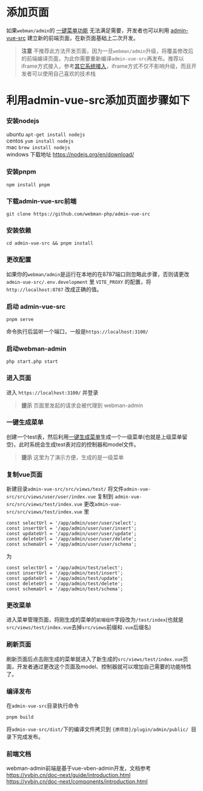 # 添加页面

如果`webman/admin`的 [一键菜单功能](../base/create-menu.md) 无法满足需要，开发者也可以利用 [admin-vue-src](https://github.com/webman-php/admin-vue-src) 建立新的前端页面，在新页面基础上二次开发。

> **注意**
> 不推荐此方法开发页面，因为一旦`webman/admin`升级，将覆盖修改后的前端编译页面，为此你需要重新编译`admin-vue-src`再发布。推荐以iframe方式接入，参考[其它系统接入](link.md)，iframe方式不仅不影响升级，而且开发者可以使用自己喜欢的技术栈


# 利用admin-vue-src添加页面步骤如下

### 安装nodejs
ubuntu `apt-get install nodejs`  
centos `yum install nodejs`  
mac `brew install nodejs`  
windows 下载地址 https://nodejs.org/en/download/  

### 安装pnpm
```
npm install pnpm
```

### 下载admin-vue-src前端
```
git clone https://github.com/webman-php/admin-vue-src
```

### 安装依赖
```
cd admin-vue-src && pnpm install
```

### 更改配置
如果你的`webman/admin`是运行在本地的在8787端口则忽略此步骤，否则请更改
`admin-vue-src/.env.development` 里 `VITE_PROXY` 的配置，将`http://localhost:8787` 改成正确的值。

### 启动 admin-vue-src
```
pnpm serve
```
命令执行后监听一个端口，一般是`https://localhost:3100/`

### 启动webman-admin
```
php start.php start
```

### 进入页面
进入 `https://localhost:3100/` 并登录

> **提示**
> 页面里发起的请求会被代理到 webman-admin

### 一键生成菜单
创建一个test表，然后利用[一键生成菜单](../base/create-menu.md)生成一个一级菜单(也就是上级菜单留空)，此时系统会生成test表对应的控制器和model文件。

> **提示**
> 这里为了演示方便，生成的是一级菜单

### 复制vue页面
新建目录`admin-vue-src/src/views/test/`
将文件`admin-vue-src/src/views/user/user/index.vue` 复制到 `admin-vue-src/src/views/test/index.vue`
更改`admin-vue-src/src/views/test/index.vue` 里
```
const selectUrl = '/app/admin/user/user/select';
const insertUrl = '/app/admin/user/user/insert';
const updateUrl = '/app/admin/user/user/update';
const deleteUrl = '/app/admin/user/user/delete';
const schemaUrl = '/app/admin/user/user/schema';
```
为
```
const selectUrl = '/app/admin/test/select';
const insertUrl = '/app/admin/test/insert';
const updateUrl = '/app/admin/test/update';
const deleteUrl = '/app/admin/test/delete';
const schemaUrl = '/app/admin/test/schema';
```


### 更改菜单
进入菜单管理页面，将刚生成的菜单的`前端组件`字段改为`/test/index`(也就是`src/views/test/index.vue`去掉`src/views`前缀和`.vue`后缀名)

### 刷新页面
刷新页面后点击刚生成的菜单就进入了新生成的`src/views/test/index.vue`页面，开发者通过更改这个页面及model、控制器就可以增加自己需要的功能特性了。

### 编译发布
在`admin-vue-src`目录执行命令
```
pnpm build
```

将`admin-vue-src/dist/`下的编译文件拷贝到 `{原项目}/plugin/admin/public/ `目录下完成发布。


### 前端文档
webman-admin前端是基于vue-vben-admin开发，文档参考  
https://vvbin.cn/doc-next/guide/introduction.html  
https://vvbin.cn/doc-next/components/introduction.html  


